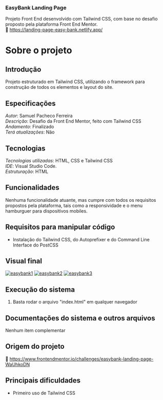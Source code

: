 ### EasyBank Landing Page
Projeto Front End desenvolvido com Tailwind CSS, com base no desafio proposto pela plataforma Front End Mentor.  
:link: https://landing-page-easy-bank.netlify.app/

# Sobre o projeto

## Introdução
Projeto estruturado em Tailwind CSS, utilizando o framework para construção de todos os elementos e layout do site.

## Especificações
*Autor*: Samuel Pacheco Ferreira    
*Descrição*: Desafio da Front End Mentor, feito com Tailwind CSS  
*Andamento*: Finalizado    
*Terá atualizações*:  Não       

## Tecnologias
*Tecnologias utilizadas*: HTML, CSS e Tailwind CSS       
*IDE*: Visual Studio Code.      
*Estruturação*: HTML  

## Funcionalidades
Nenhuma funcionalidade atuante, mas cumpre com todos os requisitos propostos pela plataforma, tais como a responsividade e o menu hamburguer para dispositivos mobiles.

## Requisitos para manipular código
* Instalação do Tailwind CSS, do Autoprefixer e do Command Line Interface do PostCSS

## Visual final
<a href="https://ibb.co/NZCRhp6"><img src="https://i.ibb.co/gz9Y1wM/easybank1.png" alt="easybank1" border="0"></a>
<a href="https://ibb.co/7psG47S"><img src="https://i.ibb.co/M1FR6qg/easybank2.png" alt="easybank2" border="0"></a>
<a href="https://ibb.co/Wc6YpMY"><img src="https://i.ibb.co/K9X3zf3/easybank3.png" alt="easybank3" border="0"></a>

## Execução do sistema
1. Basta rodar o arquivo "index.html" em qualquer navegador

## Documentações do sistema e outros arquivos
Nenhum item complementar

## Origem do projeto
:link: https://www.frontendmentor.io/challenges/easybank-landing-page-WaUhkoDN 

## Principais dificuldades
* Primeiro uso de Tailwind CSS

